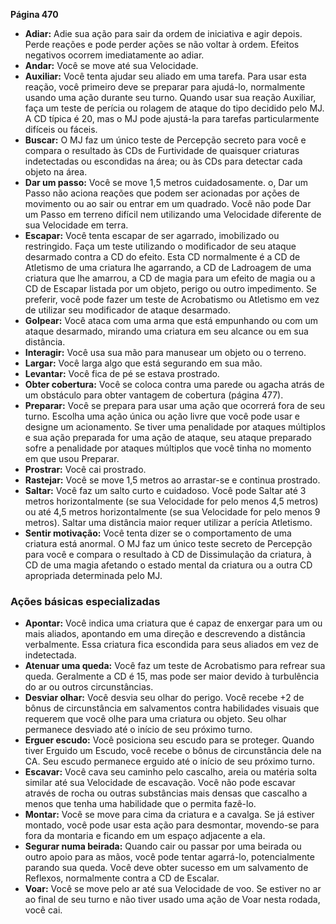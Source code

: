 
**Página 470**

- **Adiar:** Adie sua ação para sair da ordem de iniciativa e agir depois. Perde reações e pode perder ações se não voltar à ordem. Efeitos negativos ocorrem imediatamente ao adiar.
- **Andar:** Você se move até sua Velocidade.
- **Auxiliar:** Você tenta ajudar seu aliado em uma tarefa. Para usar esta reação, você primeiro deve se preparar para ajudá-lo, normalmente usando uma ação durante seu turno. Quando usar sua reação Auxiliar, faça um teste de perícia ou rolagem de ataque do tipo decidido pelo MJ. A CD típica é 20, mas o MJ pode ajustá-la para tarefas particularmente difíceis ou fáceis.
- **Buscar:** O MJ faz um único teste de Percepção secreto para você e compara o resultado às CDs de Furtividade de quaisquer criaturas indetectadas ou escondidas na área; ou às CDs para detectar cada objeto na área.
- **Dar um passo:** Você se move 1,5 metros cuidadosamente. o, Dar um Passo não aciona reações que podem ser acionadas por ações de movimento ou ao sair ou entrar em um quadrado. Você não pode Dar um Passo em terreno difícil nem utilizando uma Velocidade diferente de sua Velocidade em terra.
- **Escapar:** Você tenta escapar de ser agarrado, imobilizado ou restringido. Faça um teste utilizando o modificador de seu ataque desarmado contra a CD do efeito. Esta CD normalmente é a CD de Atletismo de uma criatura lhe agarrando, a CD de Ladroagem de uma criatura que lhe amarrou, a CD de magia para um efeito de magia ou a CD de Escapar listada por um objeto, perigo ou outro impedimento. Se preferir, você pode fazer um teste de Acrobatismo ou Atletismo em vez de utilizar seu modificador de ataque desarmado.
- **Golpear:** Você ataca com uma arma que está empunhando ou com um ataque desarmado, mirando uma criatura em seu alcance ou em sua distância.
- **Interagir:** Você usa sua mão para manusear um objeto ou o terreno.
- **Largar:** Você larga algo que está segurando em sua mão.
- **Levantar:** Você fica de pé se estava prostrado.
- **Obter cobertura:** Você se coloca contra uma parede ou agacha atrás de um obstáculo para obter vantagem de cobertura (página 477).
- **Preparar:** Você se prepara para usar uma ação que ocorrerá fora de seu turno. Escolha uma ação única ou ação livre que você pode usar e designe um acionamento. Se tiver uma penalidade por ataques múltiplos e sua ação preparada for uma ação de ataque, seu ataque preparado sofre a penalidade por ataques múltiplos que você tinha no momento em que usou Preparar.
- **Prostrar:** Você cai prostrado.
- **Rastejar:** Você se move 1,5 metros ao arrastar-se e continua prostrado.
- **Saltar:** Você faz um salto curto e cuidadoso. Você pode Saltar até 3 metros horizontalmente (se sua Velocidade for pelo menos 4,5 metros) ou até 4,5 metros horizontalmente (se sua Velocidade for pelo menos 9 metros). Saltar uma distância maior requer utilizar a perícia Atletismo.
- **Sentir motivação:** Você tenta dizer se o comportamento de uma criatura está anormal. O MJ faz um único teste secreto de Percepção para você e compara o resultado à CD de Dissimulação da criatura, à CD de uma magia afetando o estado mental da criatura ou a outra CD apropriada determinada pelo MJ.

### Ações básicas especializadas

- **Apontar:** Você indica uma criatura que é capaz de enxergar para um ou mais aliados, apontando em uma direção e descrevendo a distância verbalmente. Essa criatura fica escondida para seus aliados em vez de indetectada.
- **Atenuar uma queda:** Você faz um teste de Acrobatismo para refrear sua queda. Geralmente a CD é 15, mas pode ser maior devido à turbulência do ar ou outros circunstâncias.
- **Desviar olhar:** Você desvia seu olhar do perigo. Você recebe +2 de bônus de circunstância em salvamentos contra habilidades visuais que requerem que você olhe para uma criatura ou objeto. Seu olhar permanece desviado até o início de seu próximo turno.
- **Erguer escudo:** Você posiciona seu escudo para se proteger. Quando tiver Erguido um Escudo, você recebe o bônus de circunstância dele na CA. Seu escudo permanece erguido até o início de seu próximo turno.
- **Escavar:** Você cava seu caminho pelo cascalho, areia ou matéria solta similar até sua Velocidade de escavação. Você não pode escavar através de rocha ou outras substâncias mais densas que cascalho a menos que tenha uma habilidade que o permita fazê-lo.
- **Montar:** Você se move para cima da criatura e a cavalga. Se já estiver montado, você pode usar esta ação para desmontar, movendo-se para fora da montaria e ficando em um espaço adjacente a ela.
- **Segurar numa beirada:** Quando cair ou passar por uma beirada ou outro apoio para as mãos, você pode tentar agarrá-lo, potencialmente parando sua queda. Você deve obter sucesso em um salvamento de Reflexos, normalmente contra a CD de Escalar.
- **Voar:** Você se move pelo ar até sua Velocidade de voo. Se estiver no ar ao final de seu turno e não tiver usado uma ação de Voar nesta rodada, você cai.